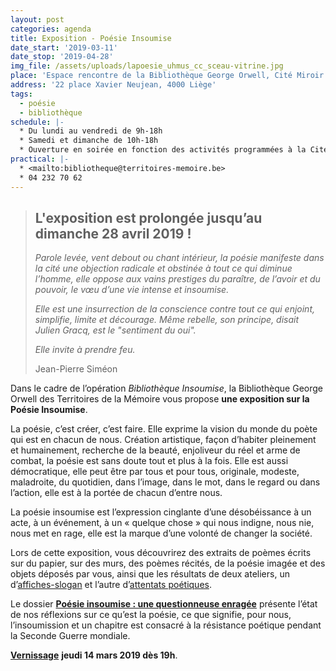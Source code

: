 ```yaml
---
layout: post
categories: agenda
title: Exposition - Poésie Insoumise
date_start: '2019-03-11'
date_stop: '2019-04-28'
img_file: /assets/uploads/lapoesie_uhmus_cc_sceau-vitrine.jpg
place: 'Espace rencontre de la Bibliothèque George Orwell, Cité Miroir'
address: '22 place Xavier Neujean, 4000 Liège'
tags:
  - poésie
  - bibliothèque
schedule: |-
  * Du lundi au vendredi de 9h-18h
  * Samedi et dimanche de 10h-18h
  * Ouverture en soirée en fonction des activités programmées à la Cité Miroir.
practical: |-
  * <mailto:bibliotheque@territoires-memoire.be>
  * 04 232 70 62
---
```

> ## L'exposition est prolongée jusqu’au dimanche 28 avril 2019 !
>
> _Parole levée, vent debout ou chant intérieur, la poésie manifeste dans la cité une objection radicale et obstinée à tout ce qui diminue l’homme, elle oppose aux vains prestiges du paraître, de l’avoir et du pouvoir, le vœu d’une vie intense et insoumise._
>
> _Elle est une insurrection de la conscience contre tout ce qui enjoint, simplifie, limite et décourage. Même rebelle, son principe, disait Julien Gracq, est le "sentiment du oui"._
>
> _Elle invite à prendre feu._
>
> Jean-Pierre Siméon

Dans le cadre de l’opération _Bibliothèque Insoumise_, la Bibliothèque George Orwell des Territoires de la Mémoire vous propose **une exposition sur la Poésie Insoumise**.

La poésie, c’est créer, c’est faire. Elle exprime la vision du monde du poète qui est en chacun de nous. Création artistique, façon d’habiter pleinement et humainement, recherche de la beauté, enjoliveur du réel et arme de combat, la poésie est sans doute tout et plus à la fois. Elle est aussi démocratique, elle peut être par tous et pour tous, originale, modeste, maladroite, du quotidien, dans l’image, dans le mot, dans le regard ou dans l’action, elle est à la portée de chacun d’entre nous.

La poésie insoumise est l’expression cinglante d’une désobéissance à un acte, à un événement, à un « quelque chose » qui nous indigne, nous nie, nous met en rage, elle est la marque d’une volonté de changer la société.

Lors de cette exposition, vous découvrirez des extraits de poèmes écrits sur du papier, sur des murs, des poèmes récités, de la poésie imagée et des objets déposés par vous, ainsi que les résultats de deux ateliers, un d’[affiches-slogan](https://www.territoires-memoire.be/agenda/2019/02/atelier-participatif-affiches-poetiques-et-insoumises/) et l’autre d’[attentats poétiques](https://www.territoires-memoire.be/agenda/2019/02/atelier-participatif-attentats-poetiques/).

Le dossier **[Poésie insoumise : une questionneuse enragée](https://www.territoires-memoire.be/assets/pdf/dossiers/tm-dossiers_thematiques_cle-poesie_insoumise.pdf)** présente l’état de nos réflexions sur ce qu’est la poésie, ce que signifie, pour nous, l’insoumission et un chapitre est consacré à la résistance poétique pendant la Seconde Guerre mondiale.

[**Vernissage**](https://www.territoires-memoire.be/agenda/2019/02/vernissage-de-l-exposition-poesie-insoumise/) **jeudi 14 mars 2019 dès 19h**.
